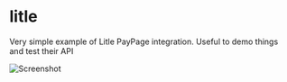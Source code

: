 litle
=====

Very simple example of Litle PayPage integration. Useful to demo things and test their API

![Screenshot](https://github.com/UK2group/litle-example/raw/master/screenshot.png)
